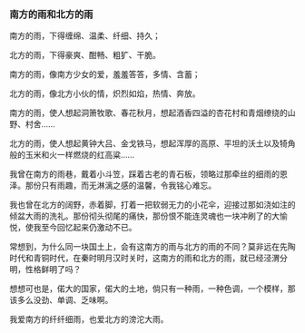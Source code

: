### 南方的雨和北方的雨

南方的雨，下得缠绵、温柔、纤细、持久；

北方的雨，下得豪爽、酣畅、粗犷、干脆。

南方的雨，像南方少女的爱，羞羞答答，多情、含蓄；

北方的雨，像北方小伙的情，炽烈如焰，热情、奔放。

南方的雨，使人想起洞箫牧歌、春花秋月，想起酒香四溢的杏花村和青烟缭绕的山野、村舍……

北方的雨，使人想起黄钟大吕、金戈铁马，想起浑厚的高原、平坦的沃土以及犄角般的玉米和火一样燃烧的红高粱……

我曾在南方的雨巷，戴着小斗笠，踩着古老的青石板，领略过那牵丝的细雨的恩泽。那份只有雨趣，而无淋漓之感的温馨，令我铭心难忘。

我也曾在北方的阔野，赤着脚，打着一把软弱无力的小花伞，迎接过那如浇如注的倾盆大雨的洗礼。那份彻头彻尾的痛快，那份恨不能连灵魂也一块冲刷了的大愉悦，使我至今回忆起来仍激动不已。

常想到，为什么同一块国土上，会有这南方的雨与北方的雨的不同？莫非远在先陶时代和青铜时代，在秦时明月汉时关时，这南方的雨和北方的雨，就已经泾渭分明，性格鲜明了吗？

想想可也是，偌大的国家，偌大的土地，倘只有一种雨，一种色调，一个模样，那该多么没劲、单调、乏味啊。

我爱南方的纤纤细雨，也爱北方的滂沱大雨。

